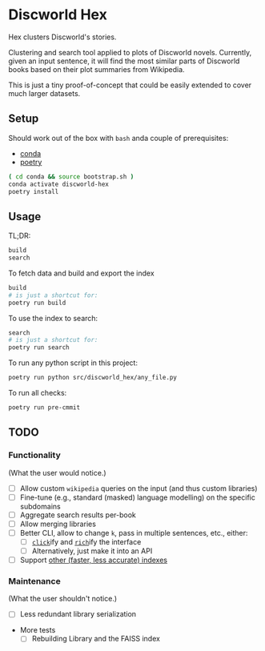 # Discworld Hex

Hex clusters Discworld's stories.

Clustering and search tool applied to plots of Discworld novels.
Currently, given an input sentence, it will find the most similar parts of Discworld books based on their plot summaries from Wikipedia.

This is just a tiny proof-of-concept that could be easily extended to cover much larger datasets.

## Setup

Should work out of the box with `bash` anda couple of prerequisites:
- [conda](https://docs.conda.io/en/latest/miniconda.html)
- [poetry](https://python-poetry.org/docs/#installation)

```bash
( cd conda && source bootstrap.sh )
conda activate discworld-hex
poetry install
```

## Usage

TL;DR:

```bash
build
search
```

To fetch data and build and export the index

```bash
build
# is just a shortcut for:
poetry run build
```

To use the index to search:

```bash
search
# is just a shortcut for:
poetry run search
```

To run any python script in this project:

```bash
poetry run python src/discworld_hex/any_file.py
```

To run all checks:

```bash
poetry run pre-cmmit
```

## TODO

### Functionality

(What the user would notice.)

- [ ] Allow custom `wikipedia` queries on the input (and thus custom libraries)
- [ ] Fine-tune (e.g., standard (masked) language modelling) on the specific subdomains
- [ ] Aggregate search results per-book
- [ ] Allow merging libraries
- [ ] Better CLI, allow to change `k`, pass in multiple sentences, etc., either:
    - [ ] [`click`](https://github.com/pallets/click)ify and [`rich`](https://github.com/Textualize/rich)ify the
      interface
    - [ ] Alternatively, just make it into an API
- [ ] Support [other (faster, less accurate) indexes](https://github.com/facebookresearch/faiss/wiki/Faster-search)

### Maintenance

(What the user shouldn't notice.)

- [ ] Less redundant library serialization
- More tests
    - [ ] Rebuilding Library and the FAISS index